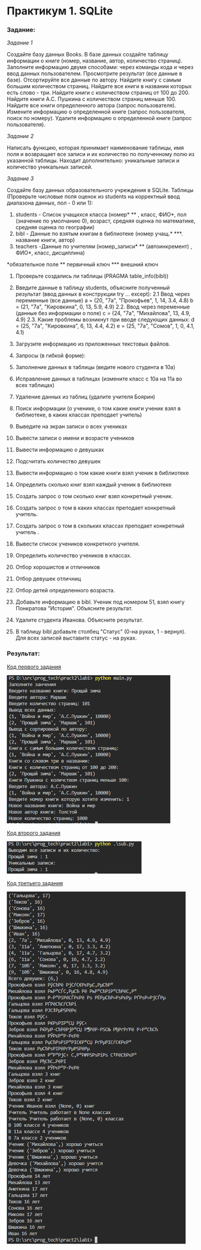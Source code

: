 # Практикум 1. SQLite

### Задание:

_Задание 1_

Создайте базу данных Books.  В базе данных создайте таблицу информации о книге (номер, название, автор, количество страниц). Заполните информацию двумя способами: через команды кода и через ввод данных пользователем.  Просмотрите результат (все данные в базе). Отсортируйте все данные по автору. Найдите книгу с самым большим количеством страниц. Найдите все книги в названии которых есть слово - три. Найдите  книги с количеством страниц от 100 до 200. Найдите книги А.С. Пушкина с количеством страниц меньше 100. Найдите все книги определенного автора (запрос пользователя). Измените информацию о определенной книге (запрос пользователя, поиск по номеру). Удалите информацию о определенной книге (запрос пользователя).

_Задание 2_

Написать функцию, которая принимает наименование таблицы, имя поля и возвращает все записи и их количество по полученному полю из указанной таблицы. Находит дополнительно: уникальные записи  и количество уникальных записей.

_Задание 3_

Создайте базу данных образовательного учреждения  в SQLite. 
Таблицы (Проверьте числовые поля оценок из students на корректный ввод диапазона данных, пол - 0 или 1):

1. students - Список учащихся класса (номер* ** , класс, ФИО*, пол (значение по умолчанию 0), возраст, средняя оценка по математике, средняя оценка по географии)
2. bibl - Данные по взятым книгам в библиотеке (номер учащ.* ***. название книги, автор)
3. teachers -Данные по учителям (номер_записи* ** (автоинкремент) , ФИО*, класс, дисциплина)

*обязательное поле
** первичный ключ
*** внешний ключ

1. Проверьте создались ли таблицы (PRAGMA table_info(bibl))

2. Введите данные в таблицу students, объясните полученный результат (ввод данных в конструкции try ... except):
2.1 Ввод через переменные (все данные)
    a = (20, "7а", "Прокофьев", 1, 14, 3.4, 4.8)
    b = (21, "7а", "Кировкина", 0, 13, 5.9, 4.9)
2.2. Ввод через переменные  (данные без информации о поле)
    c = (24, "7а", "Михайлова", 13, 4.9, 4.9)
2.3. Какие проблемы возникнут при вводе следующих данных:
    d = (25, "7а", "Кировкина", 6, 13, 4.4, 4.2)
    e = (25, "7а", "Сомов", 1, 0, 4.1, 4.1)
3. Загрузите информацию из приложенных текстовых файлов.
4. Запросы (в гибкой форме):
5. Заполнение данных в таблицы (ведите нового студента в 10а)
6. Исправление данных в таблицах (измените класс с 10а на 11а во всех таблицах)
7. Удаление данных из таблиц (удалите учителя Боярин)
8. Поиск информации (о ученике, о том какие книги ученик взял в библиотеке, в каких классах преподает учитель)
9. Выведите на экран записи о всех учениках
10. Вывести записи о имени и возрасте учеников
11. Вывести информацию о девушках
12. Подсчитать количество девушек
13. Вывести информацию о  том какие книги взял ученик в библиотеке
14. Определить сколько книг взял каждый ученик в библиотеке
15. Создать запрос о том сколько книг взял конкретный ученик.
16. Создать запрос о том в каких классах преподает конкретный учитель.
17. Создать запрос о том в скольких классах преподает конкретный учитель .
18. Вывести список учеников конкретного учителя.
19. Определить количество учеников в классах.
20. Отбор хорошистов и отличников
21. Отбор девушек отличниц
22. Отбор детей определенного возраста.
23. Добавьте информацию в bibl. Ученик под номером 51, взял книгу Понкратова "История". Объясните результат.
24. Удалите студента Иванова. Объясните результат.
25. В таблицу bibl добавьте столбец "Статус" (0-на руках, 1 - вернул). Для всех записей выставите статус - на руках.


### Результат:

[Код первого задания](main.py)

![](result1.png)

[Код второго задания](sub.py)

![](result2.png)

[Код третьего задания](sub2.py)

![](result3.png)